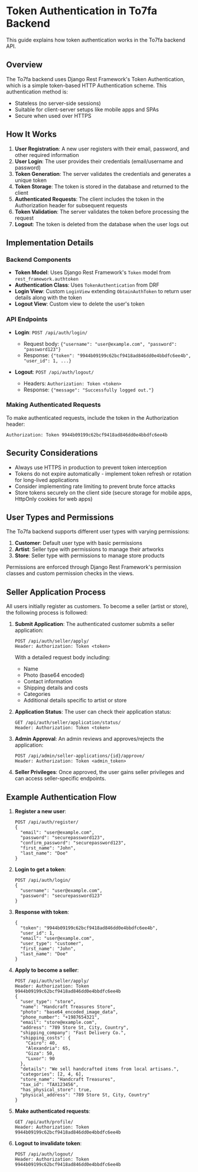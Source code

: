 # Token Authentication in To7fa Backend

This guide explains how token authentication works in the To7fa backend API.

## Overview

The To7fa backend uses Django Rest Framework's Token Authentication, which is a simple token-based HTTP Authentication scheme. This authentication method is:

- Stateless (no server-side sessions)
- Suitable for client-server setups like mobile apps and SPAs
- Secure when used over HTTPS

## How It Works

1. **User Registration**: A new user registers with their email, password, and other required information
2. **User Login**: The user provides their credentials (email/username and password)
3. **Token Generation**: The server validates the credentials and generates a unique token
4. **Token Storage**: The token is stored in the database and returned to the client
5. **Authenticated Requests**: The client includes the token in the Authorization header for subsequent requests
6. **Token Validation**: The server validates the token before processing the request
7. **Logout**: The token is deleted from the database when the user logs out

## Implementation Details

### Backend Components

- **Token Model**: Uses Django Rest Framework's `Token` model from `rest_framework.authtoken`
- **Authentication Class**: Uses `TokenAuthentication` from DRF
- **Login View**: Custom `LoginView` extending `ObtainAuthToken` to return user details along with the token
- **Logout View**: Custom view to delete the user's token

### API Endpoints

- **Login**: `POST /api/auth/login/`
  - Request body: `{"username": "user@example.com", "password": "password123"}`
  - Response: `{"token": "9944b09199c62bcf9418ad846dd0e4bbdfc6ee4b", "user_id": 1, ...}`

- **Logout**: `POST /api/auth/logout/`
  - Headers: `Authorization: Token <token>`
  - Response: `{"message": "Successfully logged out."}`

### Making Authenticated Requests

To make authenticated requests, include the token in the Authorization header:

```
Authorization: Token 9944b09199c62bcf9418ad846dd0e4bbdfc6ee4b
```

## Security Considerations

- Always use HTTPS in production to prevent token interception
- Tokens do not expire automatically - implement token refresh or rotation for long-lived applications
- Consider implementing rate limiting to prevent brute force attacks
- Store tokens securely on the client side (secure storage for mobile apps, HttpOnly cookies for web apps)

## User Types and Permissions

The To7fa backend supports different user types with varying permissions:

1. **Customer**: Default user type with basic permissions
2. **Artist**: Seller type with permissions to manage their artworks
3. **Store**: Seller type with permissions to manage store products

Permissions are enforced through Django Rest Framework's permission classes and custom permission checks in the views.

## Seller Application Process

All users initially register as customers. To become a seller (artist or store), the following process is followed:

1. **Submit Application**: The authenticated customer submits a seller application:
   ```
   POST /api/auth/seller/apply/
   Header: Authorization: Token <token>
   ```
   With a detailed request body including:
   - Name
   - Photo (base64 encoded)
   - Contact information
   - Shipping details and costs
   - Categories
   - Additional details specific to artist or store

2. **Application Status**: The user can check their application status:
   ```
   GET /api/auth/seller/application/status/
   Header: Authorization: Token <token>
   ```

3. **Admin Approval**: An admin reviews and approves/rejects the application:
   ```
   POST /api/admin/seller-applications/{id}/approve/
   Header: Authorization: Token <admin_token>
   ```

4. **Seller Privileges**: Once approved, the user gains seller privileges and can access seller-specific endpoints.

## Example Authentication Flow

1. **Register a new user**:
   ```
   POST /api/auth/register/
   {
     "email": "user@example.com",
     "password": "securepassword123",
     "confirm_password": "securepassword123",
     "first_name": "John",
     "last_name": "Doe"
   }
   ```

2. **Login to get a token**:
   ```
   POST /api/auth/login/
   {
     "username": "user@example.com",
     "password": "securepassword123"
   }
   ```

3. **Response with token**:
   ```
   {
     "token": "9944b09199c62bcf9418ad846dd0e4bbdfc6ee4b",
     "user_id": 1,
     "email": "user@example.com",
     "user_type": "customer",
     "first_name": "John",
     "last_name": "Doe"
   }
   ```

4. **Apply to become a seller**:
   ```
   POST /api/auth/seller/apply/
   Header: Authorization: Token 9944b09199c62bcf9418ad846dd0e4bbdfc6ee4b
   {
     "user_type": "store",
     "name": "Handcraft Treasures Store",
     "photo": "base64_encoded_image_data",
     "phone_number": "+1987654321",
     "email": "store@example.com",
     "address": "789 Store St, City, Country",
     "shipping_company": "Fast Delivery Co.",
     "shipping_costs": {
       "Cairo": 40,
       "Alexandria": 65,
       "Giza": 50,
       "Luxor": 90
     },
     "details": "We sell handcrafted items from local artisans.",
     "categories": [2, 4, 6],
     "store_name": "Handcraft Treasures",
     "tax_id": "TAX123456",
     "has_physical_store": true,
     "physical_address": "789 Store St, City, Country"
   }
   ```

5. **Make authenticated requests**:
   ```
   GET /api/auth/profile/
   Header: Authorization: Token 9944b09199c62bcf9418ad846dd0e4bbdfc6ee4b
   ```

6. **Logout to invalidate token**:
   ```
   POST /api/auth/logout/
   Header: Authorization: Token 9944b09199c62bcf9418ad846dd0e4bbdfc6ee4b
   ``` 